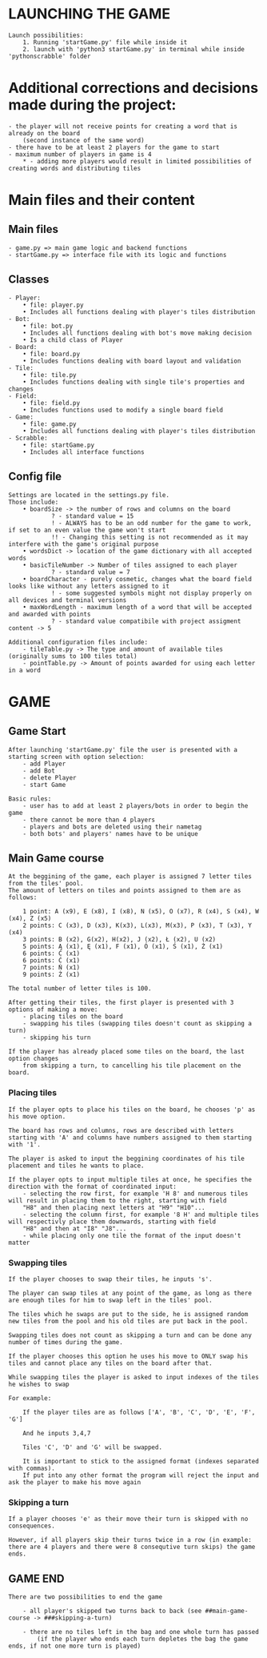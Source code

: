# LAUNCHING THE GAME

    Launch possibilities:
        1. Running 'startGame.py' file while inside it
        2. launch with 'python3 startGame.py' in terminal while inside 'pythonscrabble' folder

# Additional corrections and decisions made during the project:

    - the player will not receive points for creating a word that is already on the board
        (second instance of the same word)
    - there have to be at least 2 players for the game to start
    - maximum number of players in game is 4
        * - adding more players would result in limited possibilities of creating words and distributing tiles

# Main files and their content

## Main files
    - game.py => main game logic and backend functions
    - startGame.py => interface file with its logic and functions

## Classes
    - Player:
        • file: player.py
        • Includes all functions dealing with player's tiles distribution
    - Bot:
        • file: bot.py
        • Includes all functions dealing with bot's move making decision
        • Is a child class of Player
    - Board:
        • file: board.py
        • Includes functions dealing with board layout and validation
    - Tile:
        • file: tile.py
        • Includes functions dealing with single tile's properties and changes
    - Field:
        • file: field.py
        • Includes functions used to modify a single board field
    - Game:
        • file: game.py
        • Includes all functions dealing with player's tiles distribution
    - Scrabble:
        • file: startGame.py
        • Includes all interface functions

## Config file

    Settings are located in the settings.py file.
    Those include:
        • boardSize -> the number of rows and columns on the board
                ? - standard value = 15
                ! - ALWAYS has to be an odd number for the game to work, if set to an even value the game won't start
                !! - Changing this setting is not recommended as it may interfere with the game's original purpose
        • wordsDict -> location of the game dictionary with all accepted words
        • basicTileNumber -> Number of tiles assigned to each player
                ? - standard value = 7
        • boardCharacter - purely cosmetic, changes what the board field looks like without any letters assigned to it
                ! - some suggested symbols might not display properly on all devices and terminal versions
        • maxWordLength - maximum length of a word that will be accepted and awarded with points
                ? - standard value compatibile with project assigment content -> 5

    Additional configuration files include:
        - tileTable.py -> The type and amount of available tiles (originally sums to 100 tiles total)
        - pointTable.py -> Amount of points awarded for using each letter in a word

# GAME

## Game Start

    After launching 'startGame.py' file the user is presented with a starting screen with option selection:
        - add Player
        - add Bot
        - delete Player
        - start Game

    Basic rules:
        - user has to add at least 2 players/bots in order to begin the game
        - there cannot be more than 4 players
        - players and bots are deleted using their nametag
        - both bots' and players' names have to be unique


## Main Game course

    At the beggining of the game, each player is assigned 7 letter tiles from the tiles' pool.
    The amount of letters on tiles and points assigned to them are as follows:

        1 point: A (x9), E (x8), I (x8), N (x5), O (x7), R (x4), S (x4), W (x4), Z (x5)
        2 points: C (x3), D (x3), K(x3), L(x3), M(x3), P (x3), T (x3), Y (x4)
        3 points: B (x2), G(x2), H(x2), J (x2), Ł (x2), U (x2)
        5 points: Ą (x1), Ę (x1), F (x1), Ó (x1), Ś (x1), Ż (x1)
        6 points: Ć (x1)
        6 points: Ć (x1)
        7 points: Ń (x1)
        9 points: Ź (x1)

    The total number of letter tiles is 100.

    After getting their tiles, the first player is presented with 3 options of making a move:
        - placing tiles on the board
        - swapping his tiles (swapping tiles doesn't count as skipping a turn)
        - skipping his turn

    If the player has already placed some tiles on the board, the last option changes
        from skipping a turn, to cancelling his tile placement on the board.


### Placing tiles

    If the player opts to place his tiles on the board, he chooses 'p' as his move option.

    The board has rows and columns, rows are described with letters starting with 'A' and columns have numbers assigned to them starting with '1'.

    The player is asked to input the beggining coordinates of his tile placement and tiles he wants to place.

    If the player opts to input multiple tiles at once, he specifies the direction with the format of coordinated input:
        - selecting the row first, for example 'H 8' and numerous tiles will result in placing them to the right, starting with field
        "H8" and then placing next letters at "H9" "H10"...
        - selecting the column first, for example '8 H' and multiple tiles will respectivly place them downwards, starting with field
        "H8" and then at "I8" "J8"...
        - while placing only one tile the format of the input doesn't matter


### Swapping tiles

    If the player chooses to swap their tiles, he inputs 's'.

    The player can swap tiles at any point of the game, as long as there are enough tiles for him to swap left in the tiles' pool.

    The tiles which he swaps are put to the side, he is assigned random new tiles from the pool and his old tiles are put back in the pool.

    Swapping tiles does not count as skipping a turn and can be done any number of times during the game.

    If the player chooses this option he uses his move to ONLY swap his tiles and cannot place any tiles on the board after that.

    While swapping tiles the player is asked to input indexes of the tiles he wishes to swap

    For example:

        If the player tiles are as follows ['A', 'B', 'C', 'D', 'E', 'F', 'G']

        And he inputs 3,4,7

        Tiles 'C', 'D' and 'G' will be swapped.

        It is important to stick to the assigned format (indexes separated with commas).
        If put into any other format the program will reject the input and ask the player to make his move again


### Skipping a turn

    If a player chooses 'e' as their move their turn is skipped with no consequences.

    However, if all players skip their turns twice in a row (in example: there are 4 players and there were 8 consequtive turn skips) the game ends.

## GAME END

    There are two possibilities to end the game

        - all player's skipped two turns back to back (see ##main-game-course -> ###skipping-a-turn)

        - there are no tiles left in the bag and one whole turn has passed
            (if the player who ends each turn depletes the bag the game ends, if not one more turn is played)

